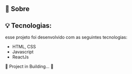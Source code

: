 ## 💬 Sobre

## 💡 Tecnologias:

esse projeto foi desenvolvido com as seguintes tecnologias:

- HTML, CSS
- Javascript
- ReactJs

:construction: Project in Building... :construction:

